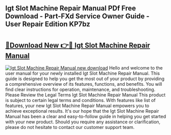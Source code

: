 ## Igt Slot Machine Repair Manual PDf Free Download - Part-FXd Service Owner Guide - User Repair Edition KP7bz

# <h2><a href="http://bc22917.oget.top/?id=Igt+Slot+Machine+Repair+Manual">🔗Download New 👉🔴 Igt Slot Machine Repair Manual</a></h2>

[![Igt Slot Machine Repair Manual new download](https://i.imgur.com/5g1atiW.png)](http://bc22917.oget.top/?id=Igt+Slot+Machine+Repair+Manual)
Hello and welcome to the user manual for your newly installed Igt Slot Machine Repair Manual. This guide is designed to help you get the most out of your product by providing a comprehensive overview of its features, functions, and benefits. You will find clear instructions for operation, maintenance, and troubleshooting. Please Review the Legal Terms Igt Slot Machine Repair Manual This product is subject to certain legal terms and conditions. With features like list of features, your new Igt Slot Machine Repair Manual empowers you to achieve exceptional results. It's our hope that the Igt Slot Machine Repair Manual has been a clear and easy-to-follow guide in helping you get started with your new product. Should you require any assistance or clarification, please do not hesitate to contact our customer support team.

